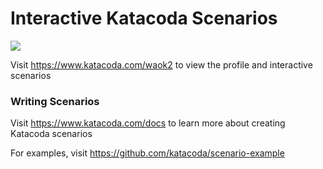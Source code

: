 # Interactive Katacoda Scenarios

[![](http://shields.katacoda.com/katacoda/waok2/count.svg)](https://www.katacoda.com/waok2 "Get your profile on Katacoda.com")

Visit https://www.katacoda.com/waok2 to view the profile and interactive scenarios

### Writing Scenarios
Visit https://www.katacoda.com/docs to learn more about creating Katacoda scenarios

For examples, visit https://github.com/katacoda/scenario-example
